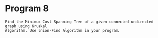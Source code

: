# Program 8
	Find the Minimum Cost Spanning Tree of a given connected undirected graph using Kruskal
	Algorithm. Use Union-Find Algorithm in your program.
